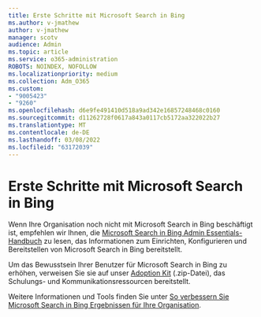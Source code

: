 ```yaml
---
title: Erste Schritte mit Microsoft Search in Bing
ms.author: v-jmathew
author: v-jmathew
manager: scotv
audience: Admin
ms.topic: article
ms.service: o365-administration
ROBOTS: NOINDEX, NOFOLLOW
ms.localizationpriority: medium
ms.collection: Adm_O365
ms.custom:
- "9005423"
- "9260"
ms.openlocfilehash: d6e9fe491410d518a9ad342e16857248468c0160
ms.sourcegitcommit: d11262728f0617a843a0117cb5172aa322022b27
ms.translationtype: MT
ms.contentlocale: de-DE
ms.lasthandoff: 03/08/2022
ms.locfileid: "63172039"
---
```

# <a name="get-started-with-microsoft-search-in-bing"></a>Erste Schritte mit Microsoft Search in Bing

Wenn Ihre Organisation noch nicht mit Microsoft Search in Bing beschäftigt ist, empfehlen wir Ihnen, die [Microsoft Search in Bing Admin Essentials-Handbuch](https://go.microsoft.com/fwlink/p/?linkid=2127979) zu lesen, das Informationen zum Einrichten, Konfigurieren und Bereitstellen von Microsoft Search in Bing bereitstellt.

Um das Bewusstsein Ihrer Benutzer für Microsoft Search in Bing zu erhöhen, verweisen Sie sie auf unser [Adoption Kit](https://go.microsoft.com/fwlink/p/?LinkID=2114710) (.zip-Datei), das Schulungs- und Kommunikationsressourcen bereitstellt.

Weitere Informationen und Tools finden Sie unter [So verbessern Sie Microsoft Search in Bing Ergebnissen für Ihre Organisation](https://go.microsoft.com/fwlink/?linkid=2152022).
